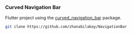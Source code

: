 ### Curved Navigation Bar

Flutter project using the [curved_navigation_bar](https://pub.dev/packages/curved_navigation_bar/versions) package.

```bash
git clone https://github.com/zhanabilabay/NavigationBar
